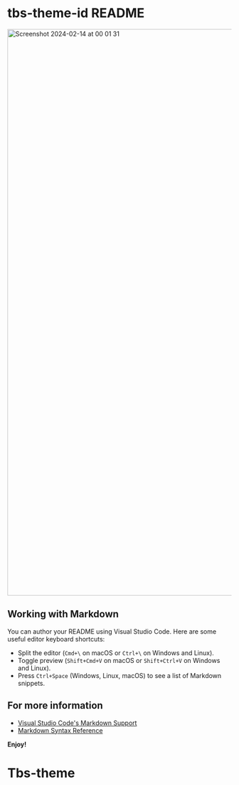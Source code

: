 # tbs-theme-id README

<img width="1270" alt="Screenshot 2024-02-14 at 00 01 31" src="https://github.com/tiagoboucas/Tbs-theme/assets/23087235/b688970e-afb8-49a1-845b-87d2bfec48f7">

## Working with Markdown

You can author your README using Visual Studio Code. Here are some useful editor keyboard shortcuts:

* Split the editor (`Cmd+\` on macOS or `Ctrl+\` on Windows and Linux).
* Toggle preview (`Shift+Cmd+V` on macOS or `Shift+Ctrl+V` on Windows and Linux).
* Press `Ctrl+Space` (Windows, Linux, macOS) to see a list of Markdown snippets.

## For more information

* [Visual Studio Code's Markdown Support](http://code.visualstudio.com/docs/languages/markdown)
* [Markdown Syntax Reference](https://help.github.com/articles/markdown-basics/)

**Enjoy!**
# Tbs-theme
